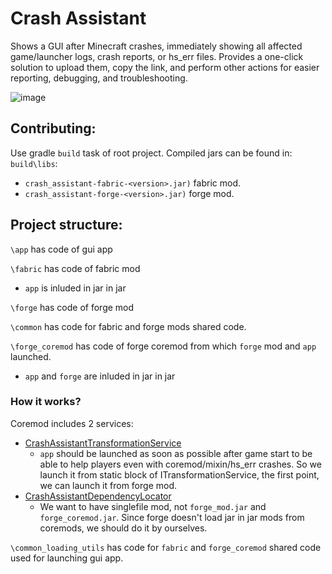 # Crash Assistant

Shows a GUI after Minecraft crashes, immediately showing all affected game/launcher logs, crash reports, or hs_err files. Provides a one-click solution to upload them, copy the link, and perform other actions for easier reporting, debugging, and troubleshooting.

![image](https://github.com/user-attachments/assets/72936153-7c89-4cb9-b792-a9f4e0498a9f)

## Contributing:
Use gradle `build` task of root project. Compiled jars can be found in: `build\libs`:
* `crash_assistant-fabric-<version>.jar)` fabric mod.
* `crash_assistant-forge-<version>.jar)` forge mod.

## Project structure:
`\app` has code of gui app

`\fabric` has code of fabric mod
* `app` is inluded in jar in jar

`\forge` has code of forge mod

`\common` has code for fabric and forge mods shared code.

`\forge_coremod` has code of forge coremod from which `forge` mod and `app` launched.

* `app` and `forge` are inluded in jar in jar

### How it works?
Coremod includes 2 services:
* [CrashAssistantTransformationService](forge_coremod%2Fsrc%2Fmain%2Fjava%2Fdev%2Fkostromdan%2Fmods%2Fcrash_assistant%2Fcore_mod%2Fservices%2FCrashAssistantTransformationService.java)
  * `app` should be launched as soon as possible after game start to be able to help players even with coremod/mixin/hs_err crashes. So we launch it from static block of ITransformationService, the first point, we can launch it from forge mod.
* [CrashAssistantDependencyLocator](forge_coremod%2Fsrc%2Fmain%2Fjava%2Fdev%2Fkostromdan%2Fmods%2Fcrash_assistant%2Fcore_mod%2Fservices%2FCrashAssistantDependencyLocator.java)
  * We want to have singlefile mod, not `forge_mod.jar` and `forge_coremod.jar`. Since forge doesn't load jar in jar mods from coremods, we should do it by ourselves.


`\common_loading_utils` has code for `fabric` and `forge_coremod` shared code used for launching gui app.

